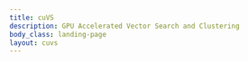 ```yaml
---
title: cuVS
description: GPU Accelerated Vector Search and Clustering
body_class: landing-page
layout: cuvs
---
```

